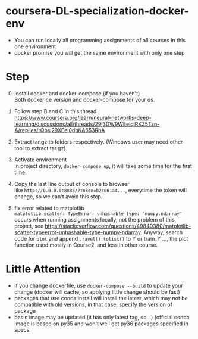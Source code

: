# coursera-DL-specialization-docker-env
- You can run locally all programming assignments of all courses in this one environment
- docker promise you will get the same environment with only one step

# Step
0. Install docker and docker-compose (if you haven't)  
Both docker ce version and docker-compose for your os.

1. Follow step B and C in this thread  
https://www.coursera.org/learn/neural-networks-deep-learning/discussions/all/threads/29j3DW9WEeiqiRKZ5Tzn-A/replies/rQbsl29XEei0dhKA653RhA

2. Extract tar.gz to folders respectively. (Windows user may need other tool to extract tar.gz)  

3. Activate environment  
In project directory, `docker-compose up`, it will take some time for the first time.

4. Copy the last line output of console to browser  
like `http://0.0.0.0:8888/?token=b2c061a4...`, everytime the token will change, so we can't avoid this step.

5. fix error related to matplotlib  
`matplotlib scatter: TypeError: unhashable type: 'numpy.ndarray'` occurs when running assignments locally, not the problem of this project, see https://stackoverflow.com/questions/49840380/matplotlib-scatter-typeerror-unhashable-type-numpy-ndarray. Anyway, search code for `plot` and append `.ravel().tolist()` to Y or train_Y ..., the plot function used mostly in Course2, and less in other course.

# Little Attention
- if you change dockerfile, use `docker-compose --build` to update your change (docker will cache, so applying little change should be fast)
- packages that use conda install will install the latest, which may not be compatible with old versions, in that case, specify the version of package
- basic image may be updated (it has only latest tag, so...) (official conda image is based on py35 and won't well get py36 packages specified in specs.
